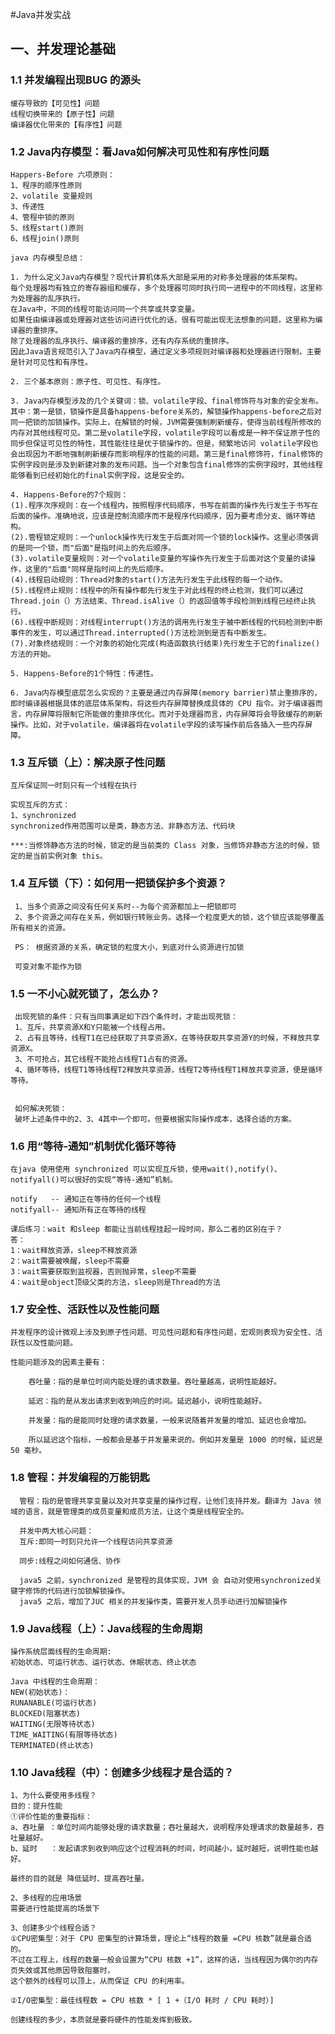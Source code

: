 #Java并发实战
## 一、并发理论基础
### 1.1 并发编程出现BUG 的源头
    缓存导致的【可见性】问题
    线程切换带来的【原子性】问题
    编译器优化带来的【有序性】问题
     
### 1.2 Java内存模型：看Java如何解决可见性和有序性问题
    Happers-Before 六项原则：
    1、程序的顺序性原则
    2、volatile 变量规则
    3、传递性
    4、管程中锁的原则
    5、线程start()原则
    6、线程join()原则
    
    java 内存模型总结：
   
    1. 为什么定义Java内存模型？现代计算机体系大部是采用的对称多处理器的体系架构。
    每个处理器均有独立的寄存器组和缓存，多个处理器可同时执行同一进程中的不同线程，这里称为处理器的乱序执行。
    在Java中，不同的线程可能访问同一个共享或共享变量。
    如果任由编译器或处理器对这些访问进行优化的话，很有可能出现无法想象的问题，这里称为编译器的重排序。
    除了处理器的乱序执行、编译器的重排序，还有内存系统的重排序。
    因此Java语言规范引入了Java内存模型，通过定义多项规则对编译器和处理器进行限制，主要是针对可见性和有序性。
    
    2. 三个基本原则：原子性、可见性、有序性。
   
    3. Java内存模型涉及的几个关键词：锁、volatile字段、final修饰符与对象的安全发布。其中：第一是锁，锁操作是具备happens-before关系的，解锁操作happens-before之后对同一把锁的加锁操作。实际上，在解锁的时候，JVM需要强制刷新缓存，使得当前线程所修改的内存对其他线程可见。第二是volatile字段，volatile字段可以看成是一种不保证原子性的同步但保证可见性的特性，其性能往往是优于锁操作的。但是，频繁地访问 volatile字段也会出现因为不断地强制刷新缓存而影响程序的性能的问题。第三是final修饰符，final修饰的实例字段则是涉及到新建对象的发布问题。当一个对象包含final修饰的实例字段时，其他线程能够看到已经初始化的final实例字段，这是安全的。
   
    4. Happens-Before的7个规则：
    (1).程序次序规则：在一个线程内，按照程序代码顺序，书写在前面的操作先行发生于书写在后面的操作。准确地说，应该是控制流顺序而不是程序代码顺序，因为要考虑分支、循环等结构。
    (2).管程锁定规则：一个unlock操作先行发生于后面对同一个锁的lock操作。这里必须强调的是同一个锁，而"后面"是指时间上的先后顺序。
    (3).volatile变量规则：对一个volatile变量的写操作先行发生于后面对这个变量的读操作，这里的"后面"同样是指时间上的先后顺序。
    (4).线程启动规则：Thread对象的start()方法先行发生于此线程的每一个动作。
    (5).线程终止规则：线程中的所有操作都先行发生于对此线程的终止检测，我们可以通过Thread.join（）方法结束、Thread.isAlive（）的返回值等手段检测到线程已经终止执行。
    (6).线程中断规则：对线程interrupt()方法的调用先行发生于被中断线程的代码检测到中断事件的发生，可以通过Thread.interrupted()方法检测到是否有中断发生。
    (7).对象终结规则：一个对象的初始化完成(构造函数执行结束)先行发生于它的finalize()方法的开始。
   
    5. Happens-Before的1个特性：传递性。
   
    6. Java内存模型底层怎么实现的？主要是通过内存屏障(memory barrier)禁止重排序的，即时编译器根据具体的底层体系架构，将这些内存屏障替换成具体的 CPU 指令。对于编译器而言，内存屏障将限制它所能做的重排序优化。而对于处理器而言，内存屏障将会导致缓存的刷新操作。比如，对于volatile，编译器将在volatile字段的读写操作前后各插入一些内存屏障。

### 1.3 互斥锁（上）：解决原子性问题
    互斥保证同一时刻只有一个线程在执行
    
    实现互斥的方式：
    1、synchronized
    synchronized作用范围可以是类，静态方法、非静态方法、代码块
    
    ***:当修饰静态方法的时候，锁定的是当前类的 Class 对象，当修饰非静态方法的时候，锁定的是当前实例对象 this。
    
### 1.4 互斥锁（下）：如何用一把锁保护多个资源？
     1、当多个资源之间没有任何关系时--为每个资源都加上一把锁即可
     2、多个资源之间存在关系，例如银行转账业务。选择一个粒度更大的锁，这个锁应该能够覆盖所有相关的资源。
     
     PS： 根据资源的关系，确定锁的粒度大小，到底对什么资源进行加锁
     
     可变对象不能作为锁
### 1.5 一不小心就死锁了，怎么办？
     出现死锁的条件：只有当同事满足如下四个条件时，才能出现死锁：
     1、互斥，共享资源X和Y只能被一个线程占用。
     2、占有且等待，线程T1在已经获取了共享资源X，在等待获取共享资源Y的时候，不释放共享资源X。
     3、不可抢占，其它线程不能抢占线程T1占有的资源。
     4、循环等待，线程T1等待线程T2释放共享资源，线程T2等待线程T1释放共享资源，便是循环等待。
     
     
     如何解决死锁：
     破坏上述条件中的2、3、4其中一个即可。但要根据实际操作成本，选择合适的方案。 
     
### 1.6 用“等待-通知”机制优化循环等待
    在java 使用使用 synchronized 可以实现互斥锁，使用wait(),notify()、notifyall()可以很好的实现“等待-通知”机制。
    
    notify   -- 通知正在等待的任何一个线程
    notifyall-- 通知所有正在等待的线程
    
    课后练习：wait 和sleep 都能让当前线程挂起一段时间，那么二者的区别在于？
    答：
    1：wait释放资源，sleep不释放资源
    2：wait需要被唤醒，sleep不需要
    3：wait需要获取到监视器，否则抛异常，sleep不需要
    4：wait是object顶级父类的方法，sleep则是Thread的方法   
### 1.7 安全性、活跃性以及性能问题
    并发程序的设计微观上涉及到原子性问题、可见性问题和有序性问题，宏观则表现为安全性、活跃性以及性能问题。
    
    性能问题涉及的因素主要有：
    
        吞吐量：指的是单位时间内能处理的请求数量。吞吐量越高，说明性能越好。
        
        延迟：指的是从发出请求到收到响应的时间。延迟越小，说明性能越好。
        
        并发量：指的是能同时处理的请求数量，一般来说随着并发量的增加、延迟也会增加。
        
        所以延迟这个指标，一般都会是基于并发量来说的。例如并发量是 1000 的时候，延迟是 50 毫秒。
    
### 1.8 管程：并发编程的万能钥匙
      管程：指的是管理共享变量以及对共享变量的操作过程，让他们支持并发。翻译为 Java 领域的语言，就是管理类的成员变量和成员方法，让这个类是线程安全的。
      
      并发中两大核心问题：
      互斥:即同一时刻只允许一个线程访问共享资源 
     
      同步:线程之间如何通信、协作
      
      java5 之前，synchronized 是管程的具体实现，JVM 会 自动对使用synchronized关键字修饰的代码进行加锁解锁操作。
      java5 之后，增加了JUC 相关的并发操作类，需要开发人员手动进行加解锁操作
      
 ### 1.9  Java线程（上）：Java线程的生命周期
    操作系统层面线程的生命周期:
    初始状态、可运行状态、运行状态、休眠状态、终止状态
    
    Java 中线程的生命周期：
    NEW(初始状态)：
    RUNANABLE(可运行状态)
    BLOCKED(阻塞状态)
    WAITING(无限等待状态)
    TIME_WAITING(有限等待状态)
    TERMINATED(终止状态)
    
    
 ### 1.10 Java线程（中）：创建多少线程才是合适的？
    1、为什么要使用多线程？
    目的：提升性能
    ①评价性能的重要指标：
    a、吞吐量 ：单位时间内能够处理的请求数量；吞吐量越大，说明程序处理请求的数量越多，吞吐量越好。
    b、延时   ：发起请求到收到响应这个过程消耗的时间，时间越小，延时越短，说明性能也越好。
    
    最终的目的就是 降低延时、提高吞吐量。
    
    2、多线程的应用场景
    需要进行性能提高的场景下
    
    3、创建多少个线程合适？
    ①CPU密集型：对于 CPU 密集型的计算场景，理论上“线程的数量 =CPU 核数”就是最合适的。
    不过在工程上，线程的数量一般会设置为“CPU 核数 +1”，这样的话，当线程因为偶尔的内存页失效或其他原因导致阻塞时，
    这个额外的线程可以顶上，从而保证 CPU 的利用率。
    
    ②I/O密集型：最佳线程数 = CPU 核数 * [ 1 +（I/O 耗时 / CPU 耗时）]
    
    创建线程的多少，本质就是要将硬件的性能发挥到极致。
    